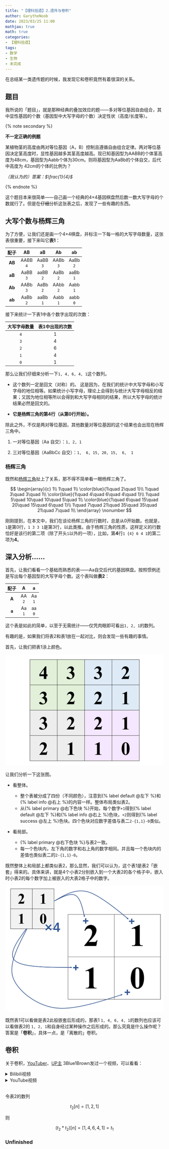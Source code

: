 ```yaml
---
title: "【理科拾遗】2.遗传与卷积"
author: GarytheNoob
date: 2023/03/25 11:00
mathjax: true
math: true
categories:
- 【理科拾遗】
tags:
- 数学
- 生物
- 未完成
---
```


在总结某一类遗传题的时候，我发现它和卷积竟然有着很深的关系。

<!-- more -->

## 题目

我所说的「题目」，就是那种经典的叠加效应的题——多对等位基因自由组合，其中显性基因的个数（基因型中大写字母的个数）决定性状（高度/长度等）。

{% note secondary %}

**不一定正确的例题**

某植物茎的高度由两对等位基因（A，B）控制且遵循自由组合定律。两对等位基因决定茎高度时，显性基因越多其茎高度越高。现已知基因型为AABB的个体茎高度为48cm，基因型为Aabb个体为30cm。则将基因型为AaBb的个体自交，后代中高度为
42cm的个体的比例为？

*（我认为的）答案：$\frac{1}{4}$*

{% endnote %}

这个题目本来很简单——自己画一个经典的4×4基因棋盘然后数一数大写字母的个数就行了。但是在~~仔细~~分析这张表之后，发现了一些有趣的东西。

## 大写个数与杨辉三角

为了方便，让我们还是画一个4×4棋盘，并标注一下每一格的大写字母数量，这张表很重要，接下来叫它**表1**：

|  配子  |     **AB**     |     **aB**     |     **Ab**      |    **ab**     |
| :----: | :------------: | :------------: | :-------------: | :-----------: |
| **AB** | AABB <br> `4`  | AaBB <br> `3`  |  AABb <br> `3`  | AaBb <br> `2` |
| **aB** | AaBB <br> `3`  | aaBB  <br> `2` | AaBb   <br> `2` | aaBb <br> `1` |
| **Ab** | AABb <br> `3`  | AaBb  <br> `2` | AAbb   <br> `2` | Aabb <br> `1` |
| **ab** | AaBb  <br> `2` | aaBb <br> `1`  |  Aabb <br> `1`  | aabb <br> `0` |

接下来统计一下表1中各个数字出现的次数：

| 大写字母数量 | 表1中出现的次数 |
| :----------: | :-------------: |
|     `4`      |        1        |
|     `3`      |        4        |
|     `2`      |        6        |
|     `1`      |        4        |
|     `0`      |        1        |

那么让我们仔细来分析一下`1, 4, 6, 4, 1`这个数列。

- 这个数列一定是回文（对称）的。
  这是因为，在我们的统计中大写字母和小写字母的地位相等。如果统计小写字母，理论上会得到与统计大写字母相反的结果；又因为地位相等所以会得到和大写字母相同的结果，所以大写字母的统计结果必然是回文的。

- **它是杨辉三角的第4行（从第0行开始）。**

除此之外，不仅是两对等位基因，其他数量对等位基因的这个结果也会出现在杨辉三角中。

1. 一对等位基因（Aa 自交）：`1, 2, 1`

2. 三对等位基因（AaBbCc 自交）：`1,  6, 15, 20, 15,  6,  1`

### 杨辉三角

既然和[杨辉三角](https://zh.wikipedia.org/wiki/%E6%9D%A8%E8%BE%89%E4%B8%89%E8%A7%92%E5%BD%A2)扯上了关系，那不得不简单看一眼杨辉三角了。

$$
\begin{array}{c}
1\\
1\quad 1\\
\color{blue}{1\quad 2\quad 1}\\
1\quad 3\quad 3\quad 1\\
\color{blue}{1\quad 4\quad 6\quad 4\quad 1}\\
1\quad 5\quad 10\quad 10\quad 5\quad 1\\
\color{blue}{1\quad 6\quad 15\quad 20\quad 15\quad 6\quad 1}\\
1\quad 7\quad 21\quad 35\quad 35\quad 21\quad 7\quad 1\\
\end{array}
\nonumber
$$

刚刚提到，在本文中，我们在谈论杨辉三角的行数时，总是从0开始数。也就是，`1`是第0行，`1 3 3 1`是第3行，以此类推。由于杨辉三角的性质，这样定义的行数恰好是该行的第二项（除了开头`1`以外的一项），比如，第**4**行`1 {4} 6 4 1`的第二项为**4**。

## 深入分析……

首先，让我们看看一个基础而熟悉的表——Aa自交后代的基因棋盘。按照惯例还是写出每个基因型的大写字母个数。这个表叫做**表2**：

| 配子  |   **A**    |    **a**    |
| :---: | :---------: | :---------: |
| **A** | AA <br> `2` | Aa <br> `1` |
| **a** | Aa <br> `1` | aa <br> `0` |

这个表是如此的简单，以至于无需统计——仅凭肉眼即可看出`1, 2, 1`的数列。

有趣的是，如果我们将表2和表1放在一起对比，则会发现一些有趣的事情。

首先，让我们把表1涂上颜色。

![涂色后的表1](../img/content/10science_discuss_02-convolution/colored_table_1.png)

让我们分析一下这张图。

- 看整体。
  - 整个表被分成了四份（不同颜色），注意到{% label default @左下 %}和{% label info @右上 %}的内容一样。整体布局类似表2。
  - 从{% label primary @右下色块 %}开始，每个数字`+1`得到{% label default @左下 %}和{% label info @右上 %}色块，`+2`则得到{% label success @左上 %}色块。四个色块对应数字差值与表二`2-{1,1}-0`类似。

- 看局部。
  - {% label primary @右下色块 %}与表2一致。
  - 每一个色块内，左下角的数字和右上角的数字相同。并且每一个色块内的差值也类似表二的`2-{1,1}-0`。

既然整体上和局部上都类似表2，那么显然，我们可以认为，这个表1是表2「嵌套」得来的。具体来讲，就是4个小表2分别嵌入到一个大表2的各个格子中，嵌入时小表2的每个数字加上被嵌入的大表2格子中的数字。

![表2嵌套](../img/content/10science_discuss_02-convolution/nest_table_2.png)

既然表1可以看做是表2此般嵌套后形成的，那表1 `1, 4, 6, 4, 1`的数列也应该可以看做表2的 `1, 2, 1`和自身经过某种操作之后形成的。那么究竟是什么操作呢？答案是「**卷积**」，具体一点，是「离散的」卷积。

## 卷积

关于卷积，[YouTuber](https://www.youtube.com/@3blue1brown)、[UP主](https://space.bilibili.com/88461692/) 3Blue1Brown发过一个视频，可以看看：

<details>
<summary>Bilibili视频</summary>
<div style="position: relative; padding: 30% 45%;">
<iframe style="position: absolute; width: 100%; height: 100%; left: 0; top: 0;" src="https://player.bilibili.com/player.html?aid=391585555&bvid=BV1Vd4y1e7pj&cid=931763043&page=1" frameborder="no" scrolling="no"></iframe></iframe>
</details>



<details>
<summary>YouTube视频</summary>
<iframe width="560" height="315" src="https://www.youtube.com/embed/KuXjwB4LzSA" title="YouTube video player" frameborder="0" allow="accelerometer; autoplay; clipboard-write; encrypted-media; gyroscope; picture-in-picture; web-share" allowfullscreen></iframe>

</details>

<br>

令表2的数列

$$t_2[n]=[1,2,1]\nonumber$$

则

$$\left(t_2 \ast t_2\right)[n] = [1,4,6,4,1] = t_1 \nonumber$$

### Unfinished

